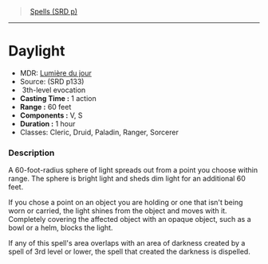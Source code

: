 ﻿---
!SpellVO
Level: 3
Type: evocation
CastingTime: 1 action
Range: 60 feet
Components: V, S
Duration: 1 hour
Classes: Cleric, Druid, Paladin, Ranger, Sorcerer
Id: spells_vo.md#daylight
ParentLink: spells_vo.md#spells-srd-p
Name: Daylight
ParentName: Spells (SRD p)
NameLevel: 1
AltName: '[Lumière du jour](hd_spells_lumiere_du_jour.md)'
Source: (SRD p133)
Attributes: {}
---
> [Spells (SRD p)](srd_spells.md)

---

# Daylight

- MDR: [Lumière du jour](hd_spells_lumiere_du_jour.md)
- Source: (SRD p133)
-  3th-level evocation
- **Casting Time :** 1 action
- **Range :** 60 feet
- **Components :** V, S
- **Duration :** 1 hour
- Classes: Cleric, Druid, Paladin, Ranger, Sorcerer

### Description

A 60-foot-radius sphere of light spreads out from a point you choose within range. The sphere is bright light and sheds dim light for an additional 60 feet.

If you chose a point on an object you are holding or one that isn't being worn or carried, the light shines from the object and moves with it. Completely covering the affected object with an opaque object, such as a bowl or a helm, blocks the light.

If any of this spell's area overlaps with an area of darkness created by a spell of 3rd level or lower, the spell that created the darkness is dispelled.

